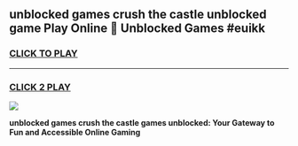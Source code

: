 
## unblocked games crush the castle unblocked game Play Online 👋 Unblocked Games #euikk
<h3>
<a href="https://premium.freeplayer.one?title=unblocked_games_crush_the_castle&ref=21F">CLICK TO PLAY</a></h3>
<hr>

<h3>
<a href="https://premium.freeplayer.one?title=unblocked_games_crush_the_castle&ref=21F">CLICK 2 PLAY</a>
  
</h3>

<a href="https://premium.freeplayer.one?title=unblocked_games_crush_the_castle&ref=21F/"><img src="https://clearcache.store/games.png"></a>


**unblocked games crush the castle games unblocked: Your Gateway to Fun and Accessible Online Gaming**
